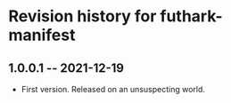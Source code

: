 # Revision history for futhark-manifest

## 1.0.0.1 -- 2021-12-19

* First version. Released on an unsuspecting world.
